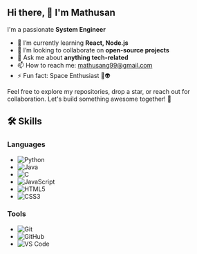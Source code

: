 ## Hi there, 👋 I'm Mathusan


I'm a passionate **System Engineer**
- 🌱 I’m currently learning **React, Node.js**
- 👯 I’m looking to collaborate on **open-source projects**
- 💬 Ask me about **anything tech-related**
- 📫 How to reach me: mathusang99@gmail.com
- ⚡ Fun fact: Space Enthusiast 🌌👽 

Feel free to explore my repositories, drop a star, or reach out for collaboration. Let's build something awesome together! 🚀

## 🛠️ Skills

### Languages
- ![Python](https://img.shields.io/badge/-Python-3776AB?style=flat&logo=Python&logoColor=white)
- ![Java](https://img.shields.io/badge/-Java-007396?style=flat&logo=Java&logoColor=white)
- ![C](https://img.shields.io/badge/-C-A8B9CC?style=flat&logo=C&logoColor=white)
- ![JavaScript](https://img.shields.io/badge/-JavaScript-F7DF1E?style=flat&logo=JavaScript&logoColor=black)
- ![HTML5](https://img.shields.io/badge/-HTML5-E34F26?style=flat&logo=HTML5&logoColor=white)
- ![CSS3](https://img.shields.io/badge/-CSS3-1572B6?style=flat&logo=CSS3&logoColor=white)

### Tools
- ![Git](https://img.shields.io/badge/-Git-F05032?style=flat&logo=Git&logoColor=white)
- ![GitHub](https://img.shields.io/badge/-GitHub-181717?style=flat&logo=GitHub&logoColor=white)
- ![VS Code](https://img.shields.io/badge/-VS%20Code-007ACC?style=flat&logo=Visual%20Studio%20Code&logoColor=white)

